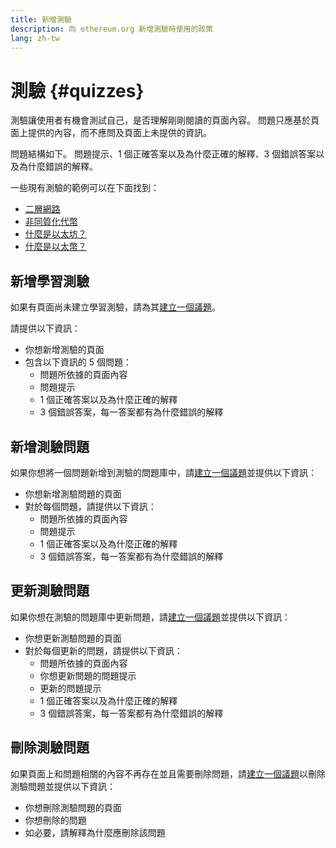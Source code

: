 ```yaml
---
title: 新增測驗
description: 向 ethereum.org 新增測驗時使用的政策
lang: zh-tw
---
```


# 測驗 {#quizzes}

測驗讓使用者有機會測試自己，是否理解剛剛閱讀的頁面內容。 問題只應基於頁面上提供的內容，而不應問及頁面上未提供的資訊。

問題結構如下。 問題提示、1 個正確答案以及為什麼正確的解釋、3 個錯誤答案以及為什麼錯誤的解釋。

一些現有測驗的範例可以在下面找到：

- [二層網路](/layer-2)
- [非同質化代幣](/nft/)
- [什麼是以太坊？](/what-is-ethereum/)
- [什麼是以太幣？](/eth/)

## 新增學習測驗

如果有頁面尚未建立學習測驗，請為其[建立一個議題](https://github.com/ethereum/ethereum-org-website/issues/new?assignees=&labels=&template=suggest_quiz.yaml)。

請提供以下資訊：

- 你想新增測驗的頁面
- 包含以下資訊的 5 個問題：
  - 問題所依據的頁面內容
  - 問題提示
  - 1 個正確答案以及為什麼正確的解釋
  - 3 個錯誤答案，每一答案都有為什麼錯誤的解釋

## 新增測驗問題

如果你想將一個問題新增到測驗的問題庫中，請[建立一個議題](https://github.com/ethereum/ethereum-org-website/issues/new?assignees=&labels=&template=suggest_quiz.yaml)並提供以下資訊：

- 你想新增測驗問題的頁面
- 對於每個問題，請提供以下資訊：
  - 問題所依據的頁面內容
  - 問題提示
  - 1 個正確答案以及為什麼正確的解釋
  - 3 個錯誤答案，每一答案都有為什麼錯誤的解釋

## 更新測驗問題

如果你想在測驗的問題庫中更新問題，請[建立一個議題](https://github.com/ethereum/ethereum-org-website/issues/new?assignees=&labels=&template=suggest_quiz.yaml)並提供以下資訊：

- 你想更新測驗問題的頁面
- 對於每個更新的問題，請提供以下資訊：
  - 問題所依據的頁面內容
  - 你想更新問題的問題提示
  - 更新的問題提示
  - 1 個正確答案以及為什麼正確的解釋
  - 3 個錯誤答案，每一答案都有為什麼錯誤的解釋

## 刪除測驗問題

如果頁面上和問題相關的內容不再存在並且需要刪除問題，請[建立一個議題](https://github.com/ethereum/ethereum-org-website/issues/new?assignees=&labels=&template=suggest_quiz.yaml)以刪除測驗問題並提供以下資訊：

- 你想刪除測驗問題的頁面
- 你想刪除的問題
- 如必要，請解釋為什麼應刪除該問題
